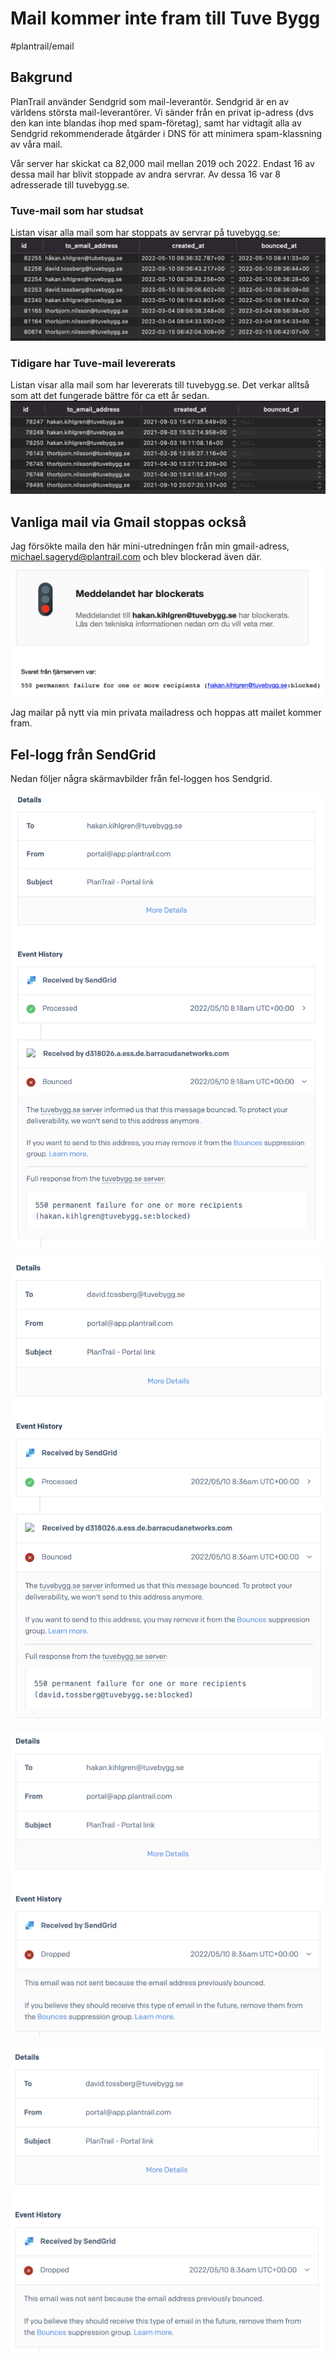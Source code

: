 # Mail kommer inte fram till Tuve Bygg
#plantrail/email

## Bakgrund
PlanTrail använder Sendgrid som mail-leverantör. Sendgrid är en av världens största mail-leverantörer. Vi sänder från en privat ip-adress (dvs den kan inte blandas ihop med spam-företag), samt har vidtagit alla av Sendgrid rekommenderade åtgärder i DNS för att minimera spam-klassning av våra mail.

Vår server har skickat ca 82,000 mail mellan 2019 och 2022. Endast 16 av dessa mail har blivit stoppade av andra servrar. Av dessa 16 var 8 adresserade till tuvebygg.se. 

### Tuve-mail som har studsat
Listan visar alla mail som har stoppats av servrar på tuvebygg.se:
![](Mail%20kommer%20inte%20fram%20till%20Tuve%20Bygg/DD11EFC8-EF5B-49BD-B275-4AECB0A9B7DB.png)

### Tidigare har Tuve-mail levererats
Listan visar alla mail som har levererats till tuvebygg.se. Det verkar alltså som att det fungerade bättre för ca ett år sedan.
![](Mail%20kommer%20inte%20fram%20till%20Tuve%20Bygg/770D0DC0-8DB6-4C35-AA2A-0C5E2EC45BF8.png)

## Vanliga mail via Gmail stoppas också
Jag försökte maila den här mini-utredningen från min gmail-adress, michael.sageryd@plantrail.com och blev blockerad även där.
![](Mail%20kommer%20inte%20fram%20till%20Tuve%20Bygg/88F102CC-E32A-466D-8EFB-59248929AB25.png)

Jag mailar på nytt via min privata mailadress och hoppas att mailet kommer fram.

## Fel-logg från SendGrid
Nedan följer några skärmavbilder från fel-loggen hos Sendgrid.

![](Mail%20kommer%20inte%20fram%20till%20Tuve%20Bygg/DA7D6E85-AC9C-47B2-98E1-33F23005031A.png)


![](Mail%20kommer%20inte%20fram%20till%20Tuve%20Bygg/C8945D55-FE96-46A9-B3D9-1C09B2D5C2D3.png)


![](Mail%20kommer%20inte%20fram%20till%20Tuve%20Bygg/1C96E1A3-7759-45C3-AAA7-E21AA4908F03.png)


![](Mail%20kommer%20inte%20fram%20till%20Tuve%20Bygg/309DDFF5-8DC9-49B1-8645-D150C7082CFE.png)
